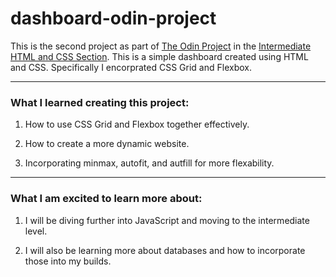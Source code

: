 # dashboard-odin-project

This is the second project as part of [The Odin Project](https://www.theodinproject.com) in the [Intermediate HTML and CSS Section](https://www.theodinproject.com/paths/full-stack-javascript/courses/intermediate-html-and-css).  This is a simple dashboard created using HTML and CSS.  Specifically I encorprated CSS Grid and Flexbox.

---

### What I learned creating this project: ###

1.  How to use CSS Grid and Flexbox together effectively.

2.  How to create a more dynamic website.

3.  Incorporating minmax, autofit, and autfill for more flexability. 

---

### What I am excited to learn more about: ###

1. I will be diving further into JavaScript and moving to the intermediate level.

2. I will also be learning more about databases and how to incorporate those into my builds.